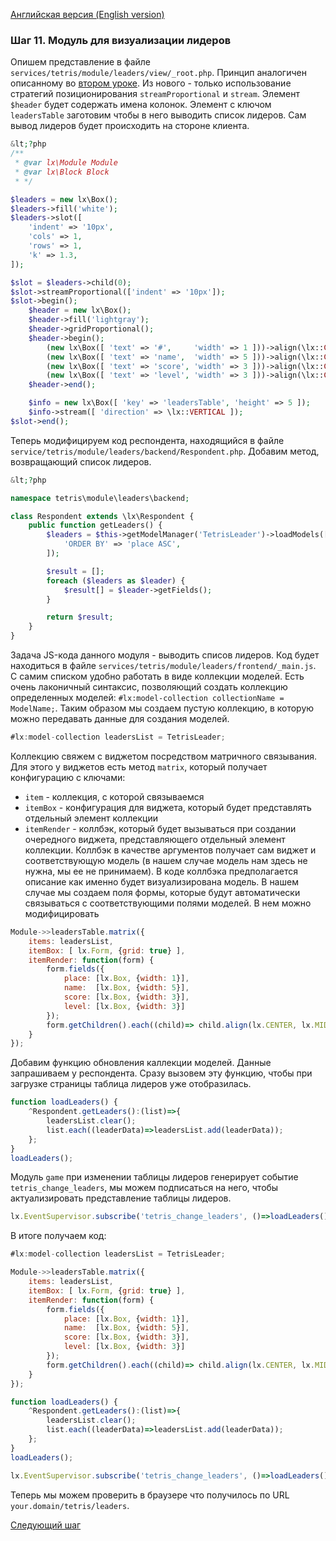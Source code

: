 [Английская версия (English version)](https://github.com/epicoon/lx-doc-articles/en/app-dev/expl1/11_leaders_module.md)

### Шаг 11. Модуль для визуализации лидеров

Опишем представление в файле `services/tetris/module/leaders/view/_root.php`. Принцип аналогичен описанному во [втором уроке](https://github.com/epicoon/lx-doc-articles/ru/app-dev/expl1/2_game_view.md). Из нового - только использование стратегий позиционирования `streamProportional` и `stream`. Элемент `$header` будет содержать имена колонок. Элемент с ключом `leadersTable` заготовим чтобы в него выводить список лидеров. Сам вывод лидеров будет происходить на стороне клиента.
```php
&lt;?php
/**
 * @var lx\Module Module
 * @var lx\Block Block
 * */

$leaders = new lx\Box();
$leaders->fill('white');
$leaders->slot([
	'indent' => '10px',
	'cols' => 1,
	'rows' => 1,
	'k' => 1.3,
]);

$slot = $leaders->child(0);
$slot->streamProportional(['indent' => '10px']);
$slot->begin();
	$header = new lx\Box();
	$header->fill('lightgray');
	$header->gridProportional();
	$header->begin();
		(new lx\Box([ 'text' => '#',     'width' => 1 ]))->align(\lx::CENTER, \lx::MIDDLE);
		(new lx\Box([ 'text' => 'name',  'width' => 5 ]))->align(\lx::CENTER, \lx::MIDDLE);
		(new lx\Box([ 'text' => 'score', 'width' => 3 ]))->align(\lx::CENTER, \lx::MIDDLE);
		(new lx\Box([ 'text' => 'level', 'width' => 3 ]))->align(\lx::CENTER, \lx::MIDDLE);
	$header->end();

	$info = new lx\Box([ 'key' => 'leadersTable', 'height' => 5 ]);
	$info->stream([ 'direction' => \lx::VERTICAL ]);
$slot->end();

```

Теперь модифицируем код респондента, находящийся в файле `service/tetris/module/leaders/backend/Respondent.php`. Добавим метод, возвращающий список лидеров.
```php
&lt;?php

namespace tetris\module\leaders\backend;

class Respondent extends \lx\Respondent {
	public function getLeaders() {
		$leaders = $this->getModelManager('TetrisLeader')->loadModels([
			'ORDER BY' => 'place ASC',
		]);

		$result = [];
		foreach ($leaders as $leader) {
			$result[] = $leader->getFields();
		}

		return $result;
	}
}

```

Задача JS-кода данного модуля - выводить списов лидеров. Код будет находиться в файле `services/tetris/module/leaders/frontend/_main.js`.<br>
С самим списком удобно работать в виде коллекции моделей. Есть очень лаконичный синтаксис, позволяющий создать коллекцию определенных моделей: `#lx:model-collection collectionName = ModelName;`. Таким образом мы создаем пустую коллекцию, в которую можно передавать данные для создания моделей.<br>
```js
#lx:model-collection leadersList = TetrisLeader;
```

Коллекцию свяжем с виджетом посредством матричного связывания. Для этого у виджетов есть метод `matrix`, который получает конфигурацию с ключами:
* `item` - коллекция, с которой связываемся
* `itemBox` - конфигурация для виджета, который будет представлять отдельный элемент коллекции
* `itemRender` - коллбэк, который будет вызываться при создании очередного виджета, представляющего отдельный элемент коллекции. Коллбэк в качестве аргументов получает сам виджет и соответствующую модель (в нашем случае модель нам здесь не нужна, мы ее не принимаем). В коде коллбэка предполагается описание как именно будет визуализирована модель. В нашем случае мы создаем поля формы, которые будут автоматически связываться с соответствующими полями моделей.
 В нем можно модифицировать 
```js
Module->>leadersTable.matrix({
	items: leadersList,
	itemBox: [ lx.Form, {grid: true} ],
	itemRender: function(form) {
		form.fields({
			place: [lx.Box, {width: 1}],
			name:  [lx.Box, {width: 5}],
			score: [lx.Box, {width: 3}],
			level: [lx.Box, {width: 3}]
		});
		form.getChildren().each((child)=> child.align(lx.CENTER, lx.MIDDLE));
	}
});
```

Добавим функцию обновления каллекции моделей. Данные запрашиваем у респондента. Сразу вызовем эту функцию, чтобы при загрузке страницы таблица лидеров уже отобразилась.
```js
function loadLeaders() {
	^Respondent.getLeaders():(list)=>{
		leadersList.clear();
		list.each((leaderData)=>leadersList.add(leaderData));
	};
}
loadLeaders();
```

Модуль `game` при изменении таблицы лидеров генерирует событие `tetris_change_leaders`, мы можем подписаться на него, чтобы актуализировать представление таблицы лидеров.
```js
lx.EventSupervisor.subscribe('tetris_change_leaders', ()=>loadLeaders());
```

В итоге получаем код:
```js
#lx:model-collection leadersList = TetrisLeader;

Module->>leadersTable.matrix({
	items: leadersList,
	itemBox: [ lx.Form, {grid: true} ],
	itemRender: function(form) {
		form.fields({
			place: [lx.Box, {width: 1}],
			name:  [lx.Box, {width: 5}],
			score: [lx.Box, {width: 3}],
			level: [lx.Box, {width: 3}]
		});
		form.getChildren().each((child)=> child.align(lx.CENTER, lx.MIDDLE));
	}
});

function loadLeaders() {
	^Respondent.getLeaders():(list)=>{
		leadersList.clear();
		list.each((leaderData)=>leadersList.add(leaderData));
	};
}
loadLeaders();

lx.EventSupervisor.subscribe('tetris_change_leaders', ()=>loadLeaders());

```

Теперь мы можем проверить в браузере что получилось по URL `your.domain/tetris/leaders`.

[Следующий шаг](https://github.com/epicoon/lx-doc-articles/ru/app-dev/expl1/12_common_module.md)
